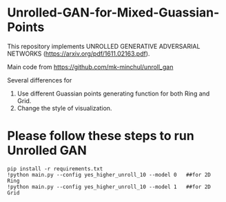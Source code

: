 # Unrolled-GAN-for-Mixed-Guassian-Points
This repository implements UNROLLED GENERATIVE ADVERSARIAL NETWORKS (https://arxiv.org/pdf/1611.02163.pdf).

Main code from https://github.com/mk-minchul/unroll_gan

Several differences for 

1. Use different Guassian points generating function for both Ring and Grid.
2. Change the style of visualization.



# Please follow these steps to run Unrolled GAN
```
pip install -r requirements.txt
!python main.py --config yes_higher_unroll_10 --model 0   ##for 2D Ring 
!python main.py --config yes_higher_unroll_10 --model 1   ##for 2D Grid
```

